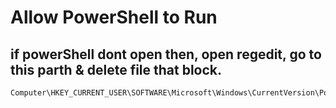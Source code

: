 # Allow PowerShell to Run
## if powerShell dont open then, open regedit, go to this parth & delete file that block.

```
Computer\HKEY_CURRENT_USER\SOFTWARE\Microsoft\Windows\CurrentVersion\Policies\Explorer\DisallowRun
```
